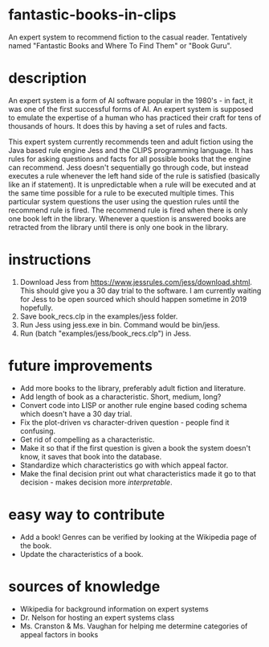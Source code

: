 # fantastic-books-in-clips
An expert system to recommend fiction to the casual reader. 
Tentatively named "Fantastic Books and Where To Find Them" or "Book Guru".

# description
An expert system is a form of AI software popular in the 1980's - in fact, it was one of the first successful forms of AI. An expert system is supposed to emulate the expertise of a human who has practiced their craft for tens of thousands of hours. It does this by having a set of rules and facts.

This expert system currently recommends teen and adult fiction using the Java based rule engine Jess and the CLIPS programming language. It has rules for asking questions and facts for all possible books that the engine can recommend. Jess doesn't sequentially go through code, but instead executes a rule whenever the left hand side of the rule is satisfied (basically like an if statement). It is unpredictable when a rule will be executed and at the same time possible for a rule to be executed multiple times. This particular system questions the user using the question rules until the recommend rule is fired. The recommend rule is fired when there is only one book left in the library. Whenever a question is answered books are retracted from the library until there is only one book in the library.

# instructions
1. Download Jess from https://www.jessrules.com/jess/download.shtml. This should give you a 30 day trial to the software. I am currently waiting for Jess to be open sourced which should happen sometime in 2019 hopefully.
2. Save book_recs.clp in the examples/jess folder.
3. Run Jess using jess.exe in bin. Command would be bin/jess.
4. Run (batch "examples/jess/book_recs.clp") in Jess.

# future improvements
* Add more books to the library, preferably adult fiction and literature.
* Add length of book as a characteristic. Short, medium, long?
* Convert code into LISP or another rule engine based coding schema which doesn't have a 30 day trial.
* Fix the plot-driven vs character-driven question - people find it confusing.
* Get rid of compelling as a characteristic.
* Make it so that if the first question is given a book the system doesn't know, it saves that book into the database.
* Standardize which characteristics go with which appeal factor.
* Make the final decision print out what characteristics made it go to that decision - makes decision more *interpretable*.

# easy way to contribute
* Add a book! Genres can be verified by looking at the Wikipedia page of the book. 
* Update the characteristics of a book.

# sources of knowledge
* Wikipedia for background information on expert systems
* Dr. Nelson for hosting an expert systems class
* Ms. Cranston & Ms. Vaughan for helping me determine categories of appeal factors in books
